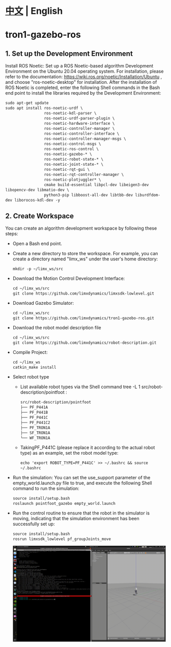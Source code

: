 # [中文](README_cn.md) | English
# tron1-gazebo-ros
## 1. Set up the Development Environment 

Install ROS Noetic: Set up a ROS Noetic-based algorithm Development Environment on the Ubuntu 20.04 operating system. For installation, please refer to the documentation: https://wiki.ros.org/noetic/Installation/Ubuntu , and choose "ros-noetic-desktop" for installation. After the installation of ROS Noetic is completed, enter the following Shell commands in the Bash end point to install the libraries required by the Development Environment:
```
sudo apt-get update
sudo apt install ros-noetic-urdf \
                 ros-noetic-kdl-parser \
                 ros-noetic-urdf-parser-plugin \
                 ros-noetic-hardware-interface \
                 ros-noetic-controller-manager \
                 ros-noetic-controller-interface \
                 ros-noetic-controller-manager-msgs \
                 ros-noetic-control-msgs \
                 ros-noetic-ros-control \
                 ros-noetic-gazebo-* \
                 ros-noetic-robot-state-* \
                 ros-noetic-joint-state-* \
                 ros-noetic-rqt-gui \
                 ros-noetic-rqt-controller-manager \
                 ros-noetic-plotjuggler* \
                 cmake build-essential libpcl-dev libeigen3-dev libopencv-dev libmatio-dev \
                 python3-pip libboost-all-dev libtbb-dev liburdfdom-dev liborocos-kdl-dev -y
```

## 2. Create Workspace

You can create an algorithm development workspace by following these steps: 
- Open a Bash end point.
- Create a new directory to store the workspace. For example, you can create a directory named "limx_ws" under the user's home directory:

  ```
  mkdir -p ~/limx_ws/src
  ```

- Download the Motion Control Development Interface:

  ```
  cd ~/limx_ws/src
  git clone https://github.com/limxdynamics/limxsdk-lowlevel.git
  ```

- Download Gazebo Simulator:

  ```
  cd ~/limx_ws/src
  git clone https://github.com/limxdynamics/tron1-gazebo-ros.git
  ```

- Download the robot model description file

  ```
  cd ~/limx_ws/src
  git clone https://github.com/limxdynamics/robot-description.git
  ```

- Compile Project:

  ```
  cd ~/limx_ws
  catkin_make install
  ```

- Select robot type

  - List available robot types via the Shell command tree -L 1 src/robot-description/pointfoot : 

    ```
    src/robot-description/pointfoot
    ├── PF_P441A
    ├── PF_P441B
    ├── PF_P441C
    ├── PF_P441C2
    ├── PF_TRON1A
    ├── SF_TRON1A
    └── WF_TRON1A
    ```

  - TakingPF_P441C (please replace it according to the actual robot type) as an example, set the robot model type:

    ```
    echo 'export ROBOT_TYPE=PF_P441C' >> ~/.bashrc && source ~/.bashrc
    ```

- Run the simulation: You can set the use_support parameter of the empty_world.launch.py file to true, and execute the following Shell command to run the simulation:

  ```
  source install/setup.bash
  roslaunch pointfoot_gazebo empty_world.launch
  ```

- Run the control routine to ensure that the robot in the simulator is moving, indicating that the simulation environment has been successfully set up:

  ```
  source install/setup.bash
  rosrun limxsdk_lowlevel pf_groupJoints_move
  ```
  ![](doc/simulator.gif)
